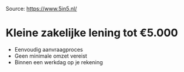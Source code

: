 Source: https://www.5in5.nl/

# Kleine zakelijke lening tot €5.000

- Eenvoudig aanvraagproces
- Geen minimale omzet vereist
- Binnen een werkdag op je rekening


